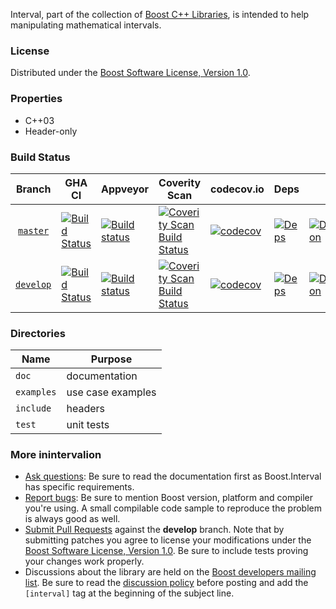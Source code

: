 Interval, part of the collection of [Boost C++ Libraries](http://github.com/boostorg), is intended to help manipulating mathematical intervals.

### License

Distributed under the [Boost Software License, Version 1.0](http://www.boost.org/LICENSE_1_0.txt).

### Properties

* C++03
* Header-only

### Build Status

Branch          | GHA CI | Appveyor | Coverity Scan | codecov.io | Deps | Docs | Tests |
:-------------: | ------ | -------- | ------------- | ---------- | ---- | ---- | ----- |
[`master`](https://github.com/boostorg/interval/tree/master) | [![Build Status](https://github.com/boostorg/interval/actions/workflows/ci.yml/badge.svg?branch=master)](https://github.com/boostorg/interval/actions?query=branch:master) | [![Build status](https://ci.appveyor.com/api/projects/status/r4wayfdbegahy29j?svg=true)](https://ci.appveyor.com/project/cppalliance/interval) | [![Coverity Scan Build Status](https://scan.coverity.com/projects/17151/badge.svg)](https://scan.coverity.com/projects/boostorg-interval) | [![codecov](https://codecov.io/gh/boostorg/interval/branch/master/graph/badge.svg)](https://codecov.io/gh/boostorg/interval/branch/master) | [![Deps](https://img.shields.io/badge/deps-master-brightgreen.svg)](https://pdimov.github.io/boostdep-report/master/interval.html) | [![Documentation](https://img.shields.io/badge/docs-master-brightgreen.svg)](https://www.boost.org/doc/libs/master/libs/numeric/interval) | [![Enter the Matrix](https://img.shields.io/badge/matrix-master-brightgreen.svg)](http://www.boost.org/development/tests/master/developer/interval.html)
[`develop`](https://github.com/boostorg/interval/tree/develop) | [![Build Status](https://github.com/boostorg/interval/actions/workflows/ci.yml/badge.svg?branch=develop)](https://github.com/boostorg/interval/actions?query=branch:develop) | [![Build status](https://ci.appveyor.com/api/projects/status/r4wayfdbegahy29j/branch/develop?svg=true)](https://ci.appveyor.com/project/cppalliance/interval/branch/develop) | [![Coverity Scan Build Status](https://scan.coverity.com/projects/17151/badge.svg)](https://scan.coverity.com/projects/boostorg-interval) | [![codecov](https://codecov.io/gh/boostorg/interval/branch/develop/graph/badge.svg)](https://codecov.io/gh/boostorg/interval/branch/develop) | [![Deps](https://img.shields.io/badge/deps-develop-brightgreen.svg)](https://pdimov.github.io/boostdep-report/develop/interval.html) | [![Documentation](https://img.shields.io/badge/docs-develop-brightgreen.svg)](https://www.boost.org/doc/libs/develop/libs/numeric/interval) | [![Enter the Matrix](https://img.shields.io/badge/matrix-develop-brightgreen.svg)](http://www.boost.org/development/tests/develop/developer/interval.html)

### Directories

| Name        | Purpose                        |
| ----------- | ------------------------------ |
| `doc`       | documentation                  |
| `examples`  | use case examples              |
| `include`   | headers                        |
| `test`      | unit tests                     |

### More inintervalion

* [Ask questions](http://stackoverflow.com/questions/ask?tags=c%2B%2B,boost,boost-interval): Be sure to read the documentation first as Boost.Interval has specific requirements.
* [Report bugs](https://github.com/boostorg/interval/issues): Be sure to mention Boost version, platform and compiler you're using. A small compilable code sample to reproduce the problem is always good as well.
* [Submit Pull Requests](https://github.com/boostorg/interval/pulls) against the **develop** branch. Note that by submitting patches you agree to license your modifications under the [Boost Software License, Version 1.0](http://www.boost.org/LICENSE_1_0.txt).  Be sure to include tests proving your changes work properly.
* Discussions about the library are held on the [Boost developers mailing list](http://www.boost.org/community/groups.html#main). Be sure to read the [discussion policy](http://www.boost.org/community/policy.html) before posting and add the `[interval]` tag at the beginning of the subject line.

